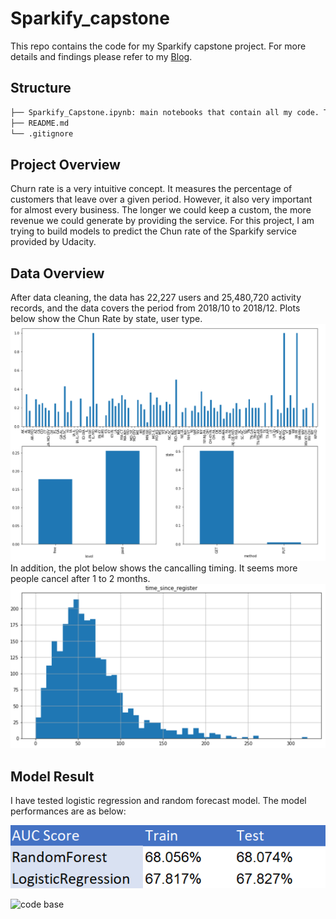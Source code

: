 # Sparkify_capstone

This repo contains the code for my Sparkify capstone project. For more details and findings please refer to my [Blog](https://bigyi1989-93881.medium.com/sparkify-churn-rate-bdd4baae5021).


## Structure
 ```bash
├── Sparkify_Capstone.ipynb: main notebooks that contain all my code. This is directly download from EMR.
├── README.md
└── .gitignore
 ```
## Project Overview
Churn rate is a very intuitive concept. It measures the percentage of customers that leave over a given period. However, it also very important for almost every business. The longer we could keep a custom, the more revenue we could generate by providing the service. For this project, I am trying to build models to predict the Chun rate of the Sparkify service provided by Udacity.

## Data Overview
After data cleaning, the data has 22,227 users and 25,480,720 activity records, and the data covers the period from 2018/10 to 2018/12. Plots below show the Chun Rate by state, user type.
![plot](./fig/chun_rate_analysis.png)
In addition, the plot below shows the cancalling timing. It seems more people cancel after 1 to 2 months.
![plot](./fig/user_cancel_timing.png)

## Model Result 
I have tested logistic regression and random forecast model. The model performances are as below:

![plot](./fig/model_result.png)


![code base](https://github.com/YiWang-Evonne/Sparkify_capstone) 
